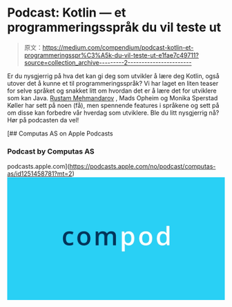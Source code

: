 # Podcast: Kotlin — et programmeringsspråk du vil teste ut

> 原文：<https://medium.com/compendium/podcast-kotlin-et-programmeringsspr%C3%A5k-du-vil-teste-ut-e1fae7c49711?source=collection_archive---------2----------------------->

Er du nysgjerrig på hva det kan gi deg som utvikler å lære deg Kotlin, også utover det å kunne et til programmeringsspråk? Vi har laget en liten teaser for selve språket og snakket litt om hvordan det er å lære det for utviklere som kan Java. [Rustam Mehmandarov](https://medium.com/u/cc0e8a7ae567?source=post_page-----e1fae7c49711--------------------------------) , Mads Opheim og Monika Sperstad Køller har sett på noen (få), men spennende features i språkene og sett på om disse kan forbedre vår hverdag som utviklere. Ble du litt nysgjerrig nå? Hør på podcasten da vel!

[](https://podcasts.apple.com/no/podcast/computas-as/id1251458781?mt=2) [## ‎Computas AS on Apple Podcasts

### ‎Podcast by Computas AS

podcasts.apple.com](https://podcasts.apple.com/no/podcast/computas-as/id1251458781?mt=2) ![](img/b14fbbcc920039f89632bb8192d832f9.png)